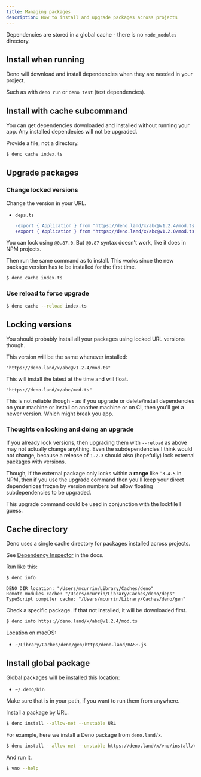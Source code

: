 ```yaml
---
title: Managing packages
description: How to install and upgrade packages across projects
---
```


Dependencies are stored in a global cache - there is no `node_modules` directory.


## Install when running

Deno will download and install dependencies when they are needed in your project.

Such as with `deno run` or `deno test` (test dependencies). 


## Install with cache subcommand

You can get dependencies downloaded and installed without running your app. Any installed dependecies will not be upgraded.

Provide a file, not a directory.

```sh
$ deno cache index.ts
```


## Upgrade packages

### Change locked versions

Change the version in your URL.

- `deps.ts`
    ```diff
    -export { Application } from "https://deno.land/x/abc@v1.2.4/mod.ts";
    +export { Application } from "https://deno.land/x/abc@v1.2.0/mod.ts";
    ```

You can lock using `@0.87.0`. But `@0.87` syntax doesn't work, like it does in NPM projects.

Then run the same command as to install. This works since the new package version has to be installed for the first time.

```sh
$ deno cache index.ts
```

### Use reload to force upgrade

```sh
$ deno cache --reload index.ts
```

## Locking versions

You should probably install all your packages using locked URL versions though.

This version will be the same whenever installed:

```
"https://deno.land/x/abc@v1.2.4/mod.ts"
```

This will install the latest at the time and will float.

```
"https://deno.land/x/abc/mod.ts"
```

This is not reliable though - as if you upgrade or delete/install dependencies on your machine or install on another machine or on CI, then you'll get a newer version. Which might break you app.

### Thoughts on locking and doing an upgrade

If you already lock versions, then upgrading them with `--reload` as above may not actually change anything. Even the subdependencies I think would not change, because a release of `1.2.3` should also (hopefully) lock external packages with versions. 

Though, if the external package only locks within a **range** like `^3.4.5` in NPM, then if you use the upgrade command then you'll keep your direct dependenices frozen by version numbers but allow floating subdependencies to be upgraded.

This upgrade command could be used in conjunction with the lockfile I guess.


## Cache directory

Deno uses a single cache directory for packages installed across projects.

See [Dependency Inspector](https://deno.land/manual/tools/dependency_inspector) in the docs.

Run like this:

```sh
$ deno info
```
```
DENO_DIR location: "/Users/mcurrin/Library/Caches/deno"
Remote modules cache: "/Users/mcurrin/Library/Caches/deno/deps"
TypeScript compiler cache: "/Users/mcurrin/Library/Caches/deno/gen"
```

Check a specific package. If that not installed, it will be downloaded first.

```sh
$ deno info https://deno.land/x/abc@v1.2.4/mod.ts
```

Location on macOS:

- `~/Library/Caches/deno/gen/https/deno.land/HASH.js`


## Install global package

Global packages will be installed this location:

- `~/.deno/bin`

Make sure that is in your path, if you want to run them from anywhere.

Install a package by URL.

```sh
$ deno install --allow-net --unstable URL
```

For example, here we install a Deno package from `deno.land/x`.

```sh
$ deno install --allow-net --unstable https://deno.land/x/vno/install/vno.ts
```

And run it.

```sh
$ vno --help
```

